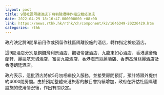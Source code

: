 ```yaml
---
layout: post
title: 9間社區隔離酒店下月初陸續轉作指定檢疫酒店
date: 2022-04-29 18:16:47.000000000 +08:00
link: https://news.rthk.hk/rthk/ch/component/k2/1646349-20220429.htm
categories: rthk
---
```


政府決定將9間早前用作或預留作社區隔離設施的酒店，轉作指定檢疫酒店。

這9間酒店分別是銅鑼灣利景酒店、觀塘帝盛酒店、九龍東如心酒店、香港遨舍衛蘭軒、麗豪航天城酒店、富豪九龍酒店、香港海景絲麗酒店、香港荃灣絲麗酒店及香港朗廷酒店。
 
政府表示，這批酒店將於5月初相繼投入服務，並接受房間預訂，預計將額外提供約4000間房間。由於預期整體來港旅客的數目會持續增加，政府在評估社區隔離設施的使用情況後，作出有關決定。
